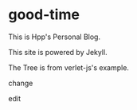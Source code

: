 good-time
=========

This is Hpp's Personal Blog.

This site is powered by Jekyll.

The Tree is from verlet-js's example.

change

edit
